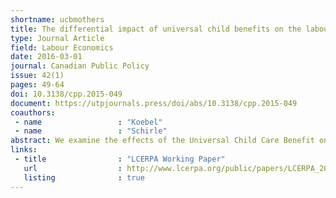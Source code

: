 ```yaml
---
shortname: ucbmothers
title: The differential impact of universal child benefits on the labour supply of married and single mothers
type: Journal Article
field: Labour Economics
date: 2016-03-01
journal: Canadian Public Policy
issue: 42(1)
pages: 49-64
doi: 10.3138/cpp.2015-049
document: https://utpjournals.press/doi/abs/10.3138/cpp.2015-049
coauthors:
 - name                 : "Koebel"
 - name                 : "Schirle"
abstract: We examine the effects of the Universal Child Care Benefit on the labour supply of mothers. The benefit has a significant negative effect on the labour supply of legally married mothers, reducing their likelihood of participation in the labour force by 1.4 percentage points and hours worked by nearly one hour per week. In contrast, the likelihood of participation by divorced mothers rises by 2.8 percentage points when receiving the benefit and does not affect hours worked. Moreover, the benefit does not have a statistically significant effect on the participation of common-law married mothers or never-married mothers.
links:
 - title                : "LCERPA Working Paper"
   url                  : http://www.lcerpa.org/public/papers/LCERPA_2015_11.pdf
   listing              : true
---
```

